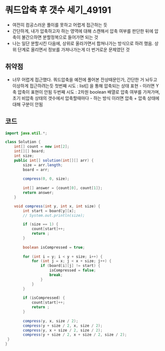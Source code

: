 # 쿼드압축 후 갯수 세기_49191  
- 여전히 컴공스러운 풀이를 못하고 어렵게 접근하는 듯
- 간단하게, 내가 압축하고자 하는 영역에 대해 스캔해서 압축 여부를 판단한 뒤에
  압축이 불간으하면 분할정복으로 들어가면 되는 것
- 나는 일단 분할시킨 다음에, 상위로 올라가면서 합쳐나가는 방식으로 하려 했음. 상위 단계로 올리면서 정보를 가져나가는게 더 번거로운 문제였던 것

## 취약점
- 너무 어렵게 접근했다.
  쿼드압축을 예전에 풀어본 잔상때문인가, 간단한 거 놔두고 이상하게 접근하려는듯
  첫번째 시도 : list[] 을 통해 압축되는 상태 표현 - 이러면 Y축 압축이 표현이 안됨
  두번째 시도 : 2차원 boolean 배열로 압축 여부를 가져가며, 초기 비압축 상태의 갯수에서 압축할때마다 - 하는 방식
              이러면 압축 + 압축 상태에 대해 구분이 안됨

## 코드
```java
import java.util.*;

class Solution {
    int[] count = new int[2];
    int[][] board;
    int size;
    public int[] solution(int[][] arr) {
        size = arr.length;
        board = arr;
        
        compress(0, 0, size);
        
        int[] answer = {count[0], count[1]};
        return answer;
    }

    void compress(int y, int x, int size) {
        int start = board[y][x];
        // System.out.println(size);

        if (size == 1) {
            count[start]++;
            return ;
        }
        
        boolean isCompressed = true;
        
        for (int i = y; i < y + size; i++) {
            for (int j = x; j < x + size; j++) {
                if (board[i][j] != start) {
                    isCompressed = false;
                    break;
                }
            }
        }
        
        if (isCompressed) {
            count[start]++;
            return ;
        }
        
        compress(y, x, size / 2);
        compress(y + size / 2, x, size / 2);
        compress(y, x + size / 2, size / 2);
        compress(y + size / 2, x + size / 2, size / 2);
 }
}
```
